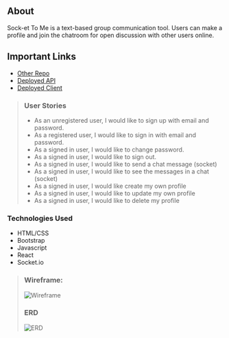 ## About

Sock-et To Me is a text-based group communication tool. Users can make a profile and join the chatroom for open discussion with other users online.

## Important Links

- [Other Repo](https://github.com/Oopsssssssss/project-back
)
- [Deployed API](https://thawing-meadow-43090.herokuapp.com/)
- [Deployed Client](https://oopsssssssss.github.io/project-front/)

> ### User Stories
>
> - As an unregistered user, I would like to sign up with email and password.
> - As a registered user, I would like to sign in with email and password.
> - As a signed in user, I would like to change password.
> - As a signed in user, I would like to sign out.
> - As a signed in user, I would like to send a chat message (socket)
> - As a signed in user, I would like to see the messages in a chat (socket)
> - As a signed in user, I would like create my own profile
> - As a signed in user, I would like to update my own profile
> - As a signed in user, I would like to delete my profile

### Technologies Used

- HTML/CSS
- Bootstrap
- Javascript
- React
- Socket.io

> ### Wireframe:
>
> ![Wireframe](https://i.imgur.com/JrbKKIU.png)
>
> ### ERD
>
> ![ERD](https://i.imgur.com/hMLIxCf.png)
